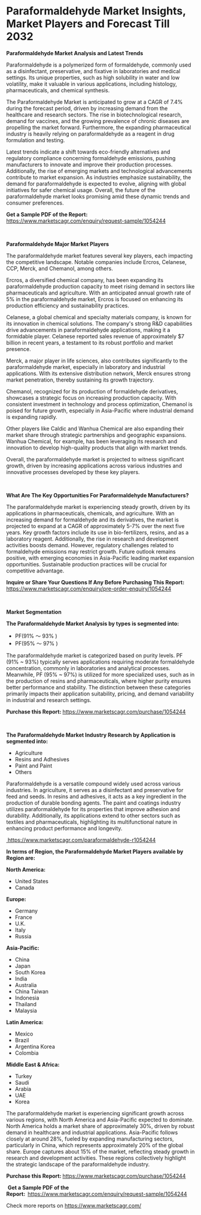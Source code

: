 <p><h1>Paraformaldehyde Market Insights, Market Players and Forecast Till 2032</h1></p><p><strong>Paraformaldehyde Market Analysis and Latest Trends</strong></p>
<p><p>Paraformaldehyde is a polymerized form of formaldehyde, commonly used as a disinfectant, preservative, and fixative in laboratories and medical settings. Its unique properties, such as high solubility in water and low volatility, make it valuable in various applications, including histology, pharmaceuticals, and chemical synthesis. </p><p>The Paraformaldehyde Market is anticipated to grow at a CAGR of 7.4% during the forecast period, driven by increasing demand from the healthcare and research sectors. The rise in biotechnological research, demand for vaccines, and the growing prevalence of chronic diseases are propelling the market forward. Furthermore, the expanding pharmaceutical industry is heavily relying on paraformaldehyde as a reagent in drug formulation and testing.</p><p>Latest trends indicate a shift towards eco-friendly alternatives and regulatory compliance concerning formaldehyde emissions, pushing manufacturers to innovate and improve their production processes. Additionally, the rise of emerging markets and technological advancements contribute to market expansion. As industries emphasize sustainability, the demand for paraformaldehyde is expected to evolve, aligning with global initiatives for safer chemical usage. Overall, the future of the paraformaldehyde market looks promising amid these dynamic trends and consumer preferences.</p></p>
<p><strong>Get a Sample PDF of the Report:&nbsp;</strong> <a href="https://www.marketscagr.com/enquiry/request-sample/1054244?utm_campaign=2935&utm_medium=2&utm_source=Github&utm_content=ia&utm_term=02042025&utm_id=paraformaldehyde">https://www.marketscagr.com/enquiry/request-sample/1054244</a></p>
<p>&nbsp;</p>
<p><strong>Paraformaldehyde Major Market Players</strong></p>
<p><p>The paraformaldehyde market features several key players, each impacting the competitive landscape. Notable companies include Ercros, Celanese, CCP, Merck, and Chemanol, among others. </p><p>Ercros, a diversified chemical company, has been expanding its paraformaldehyde production capacity to meet rising demand in sectors like pharmaceuticals and agriculture. With an anticipated annual growth rate of 5% in the paraformaldehyde market, Ercros is focused on enhancing its production efficiency and sustainability practices.</p><p>Celanese, a global chemical and specialty materials company, is known for its innovation in chemical solutions. The company's strong R&D capabilities drive advancements in paraformaldehyde applications, making it a formidable player. Celanese reported sales revenue of approximately $7 billion in recent years, a testament to its robust portfolio and market presence.</p><p>Merck, a major player in life sciences, also contributes significantly to the paraformaldehyde market, especially in laboratory and industrial applications. With its extensive distribution network, Merck ensures strong market penetration, thereby sustaining its growth trajectory.</p><p>Chemanol, recognized for its production of formaldehyde derivatives, showcases a strategic focus on increasing production capacity. With consistent investment in technology and process optimization, Chemanol is poised for future growth, especially in Asia-Pacific where industrial demand is expanding rapidly.</p><p>Other players like Caldic and Wanhua Chemical are also expanding their market share through strategic partnerships and geographic expansions. Wanhua Chemical, for example, has been leveraging its research and innovation to develop high-quality products that align with market trends.</p><p>Overall, the paraformaldehyde market is projected to witness significant growth, driven by increasing applications across various industries and innovative processes developed by these key players.</p></p>
<p>&nbsp;</p>
<p><strong>What Are The Key Opportunities For Paraformaldehyde Manufacturers?</strong></p>
<p><p>The paraformaldehyde market is experiencing steady growth, driven by its applications in pharmaceuticals, chemicals, and agriculture. With an increasing demand for formaldehyde and its derivatives, the market is projected to expand at a CAGR of approximately 5-7% over the next five years. Key growth factors include its use in bio-fertilizers, resins, and as a laboratory reagent. Additionally, the rise in research and development activities boosts demand. However, regulatory challenges related to formaldehyde emissions may restrict growth. Future outlook remains positive, with emerging economies in Asia-Pacific leading market expansion opportunities. Sustainable production practices will be crucial for competitive advantage.</p></p>
<p><strong>Inquire or Share Your Questions If Any Before Purchasing This Report:</strong> <a href="https://www.marketscagr.com/enquiry/pre-order-enquiry/1054244?utm_campaign=2935&utm_medium=2&utm_source=Github&utm_content=ia&utm_term=02042025&utm_id=paraformaldehyde">https://www.marketscagr.com/enquiry/pre-order-enquiry/1054244</a></p>
<p>&nbsp;</p>
<p><strong>Market Segmentation</strong></p>
<p><strong>The Paraformaldehyde Market Analysis by types is segmented into:</strong></p>
<p><ul><li>PF(91% ～ 93% )</li><li>PF(95% ～ 97% )</li></ul></p>
<p><p>The paraformaldehyde market is categorized based on purity levels. PF (91% ~ 93%) typically serves applications requiring moderate formaldehyde concentration, commonly in laboratories and analytical processes. Meanwhile, PF (95% ~ 97%) is utilized for more specialized uses, such as in the production of resins and pharmaceuticals, where higher purity ensures better performance and stability. The distinction between these categories primarily impacts their application suitability, pricing, and demand variability in industrial and research settings.</p></p>
<p><strong>Purchase this Report:&nbsp;</strong><a href="https://www.marketscagr.com/purchase/1054244?utm_campaign=2935&utm_medium=2&utm_source=Github&utm_content=ia&utm_term=02042025&utm_id=paraformaldehyde">https://www.marketscagr.com/purchase/1054244</a></p>
<p>&nbsp;</p>
<p><strong>The Paraformaldehyde Market Industry Research by Application is segmented into:</strong></p>
<p><ul><li>Agriculture</li><li>Resins and Adhesives</li><li>Paint and Paint</li><li>Others</li></ul></p>
<p><p>Paraformaldehyde is a versatile compound widely used across various industries. In agriculture, it serves as a disinfectant and preservative for feed and seeds. In resins and adhesives, it acts as a key ingredient in the production of durable bonding agents. The paint and coatings industry utilizes paraformaldehyde for its properties that improve adhesion and durability. Additionally, its applications extend to other sectors such as textiles and pharmaceuticals, highlighting its multifunctional nature in enhancing product performance and longevity.</p></p>
<p><a href="https://www.marketscagr.com/paraformaldehyde-r1054244?utm_campaign=2935&utm_medium=2&utm_source=Github&utm_content=ia&utm_term=02042025&utm_id=paraformaldehyde">&nbsp;https://www.marketscagr.com/paraformaldehyde-r1054244</a></p>
<p><strong>In terms of Region, the Paraformaldehyde Market Players available by Region are:</strong></p>
<p>
    <p> <strong> North America: </strong>
        <ul>
            <li>United States</li>
            <li>Canada</li>
        </ul>
        </p> 
    <p> <strong> Europe: </strong>
        <ul>
            <li>Germany</li>
            <li>France</li>
            <li>U.K.</li>
            <li>Italy</li>
            <li>Russia</li>
        </ul>
        </p> 
    <p> <strong> Asia-Pacific: </strong>
        <ul>
            <li>China</li>
            <li>Japan</li>
            <li>South Korea</li>
            <li>India</li>
            <li>Australia</li>
            <li>China Taiwan</li>
            <li>Indonesia</li>
            <li>Thailand</li>
            <li>Malaysia</li>
        </ul>
        </p> 
    <p> <strong> Latin America: </strong>
        <ul>
            <li>Mexico</li>
            <li>Brazil</li>
            <li>Argentina Korea</li>
            <li>Colombia</li>
        </ul>
        </p> 
    <p> <strong> Middle East & Africa: </strong>
        <ul>
            <li>Turkey</li>
            <li>Saudi</li>
            <li>Arabia</li>
            <li>UAE</li>
            <li>Korea</li>
        </ul>
    </p>
    </p>
<p><p>The paraformaldehyde market is experiencing significant growth across various regions, with North America and Asia-Pacific expected to dominate. North America holds a market share of approximately 30%, driven by robust demand in healthcare and industrial applications. Asia-Pacific follows closely at around 28%, fueled by expanding manufacturing sectors, particularly in China, which represents approximately 20% of the global share. Europe captures about 15% of the market, reflecting steady growth in research and development activities. These regions collectively highlight the strategic landscape of the paraformaldehyde industry.</p></p>
<p><strong>Purchase this Report: </strong><a href="https://www.marketscagr.com/purchase/1054244?utm_campaign=2935&utm_medium=2&utm_source=Github&utm_content=ia&utm_term=02042025&utm_id=paraformaldehyde">https://www.marketscagr.com/purchase/1054244</a></p>
<p>&nbsp;<strong>Get a Sample PDF of the Report:&nbsp;&nbsp;</strong><a href="https://www.marketscagr.com/enquiry/request-sample/1054244?utm_campaign=2935&utm_medium=2&utm_source=Github&utm_content=ia&utm_term=02042025&utm_id=paraformaldehyde">https://www.marketscagr.com/enquiry/request-sample/1054244</a></p>
<p><strong></strong></p>
<p>Check more reports on <a href="https://www.marketscagr.com/?utm_campaign=2935&utm_medium=2&utm_source=Github&utm_content=ia&utm_term=02042025&utm_id=paraformaldehyde">https://www.marketscagr.com/</a></p>